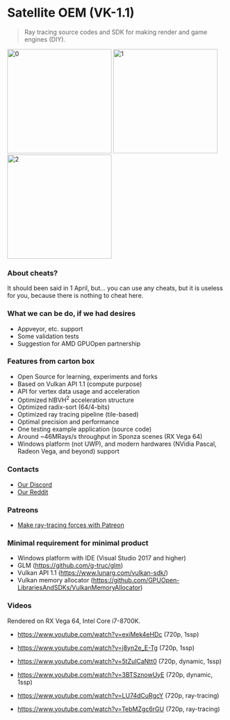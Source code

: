 # Satellite OEM (VK-1.1)

> Ray tracing source codes and SDK for making render and game engines (DIY). 

<img src="renders-fixed/city0.png" width="240" alt="0"> <img src="renders-fixed/city1.png" width="240" alt="1"> <img src="renders-fixed/city2.png" width="240" alt="2">

### About cheats?

It should been said in 1 April, but... you can use any cheats, but it is useless for you, because there is nothing to cheat here. 

### What we can be do, if we had desires

* Appveyor, etc. support 
* Some validation tests
* Suggestion for AMD GPUOpen partnership

### Features from carton box

* Open Source for learning, experiments and forks 
* Based on Vulkan API 1.1 (compute purpose)
* API for vertex data usage and acceleration
* Optimized hlBVH<sup>2</sup> acceleration structure 
* Optimized radix-sort (64/4-bits)
* Optimized ray tracing pipeline (tile-based)
* Optimal precision and performance 
* One testing example application (source code)
* Around ~46MRays/s throughput in Sponza scenes (RX Vega 64)
* Windows platform (not UWP), and modern hardwares (NVidia Pascal, Radeon Vega, and beyond) support

### Contacts 

* [Our Discord](https://discordapp.com/invite/HFfADHH)
* [Our Reddit](https://www.reddit.com/user/elviras9t/)

### Patreons

* [Make ray-tracing forces with Patreon](https://www.patreon.com/ray_tracing_forces)

### Minimal requirement for minimal product

* Windows platform with IDE (Visual Studio 2017 and higher)
* GLM (https://github.com/g-truc/glm)
* Vulkan API 1.1 (https://www.lunarg.com/vulkan-sdk/)
* Vulkan memory allocator (https://github.com/GPUOpen-LibrariesAndSDKs/VulkanMemoryAllocator)

### Videos 

Rendered on RX Vega 64, Intel Core i7-8700K.

* https://www.youtube.com/watch?v=exiMek4eHDc (720p, 1ssp)
* https://www.youtube.com/watch?v=j8yn2e_E-Tg (720p, 1ssp)
* https://www.youtube.com/watch?v=5tZulCaNtt0 (720p, dynamic, 1ssp)
* https://www.youtube.com/watch?v=3BTSznowUyE (720p, dynamic, 1ssp)

* https://www.youtube.com/watch?v=LU74dCuRgcY (720p, ray-tracing)
* https://www.youtube.com/watch?v=TebMZgc6rGU (720p, ray-tracing)


